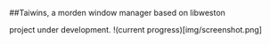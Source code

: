 ##Taiwins, a morden window manager based on libweston

project under development.
!(current progress)[img/screenshot.png]
